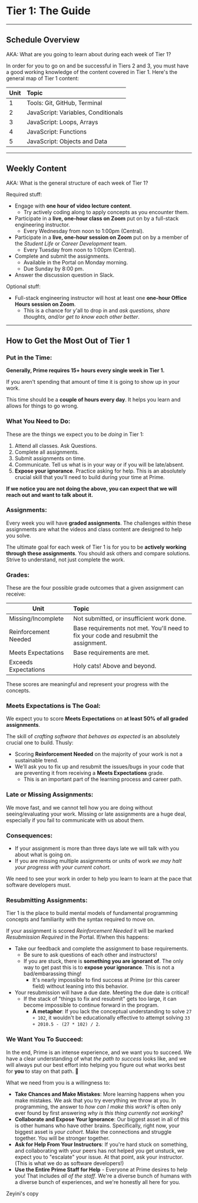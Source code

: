 
# Tier 1: The Guide

---

## Schedule Overview

AKA: What are you going to learn about during each week of Tier 1?

In order for you to go on and be successful in Tiers 2 and 3, you must have a good working knowledge of the content covered in Tier 1. Here's the general map of Tier 1 content:

| Unit | Topic |
| --- | :--- |
| 1 | Tools: Git, GitHub, Terminal |
| 2 | JavaScript: Variables, Conditionals |
| 3 | JavaScript: Loops, Arrays |
| 4 | JavaScript: Functions |
| 5 | JavaScript: Objects and Data |

---

## Weekly Content

AKA: What is the general structure of each week of Tier 1?

Required stuff:

- Engage with **one hour of video lecture content**.
    - Try actively coding along to apply concepts as you encounter them.
- Participate in a **live, one-hour class on Zoom** put on by a full-stack engineering instructor.
    - Every Wednesday from noon to 1:00pm (Central).
- Participate in a **live, one-hour session on Zoom** put on by a member of the *Student Life* or *Career Development* team.
    - Every Tuesday from noon to 1:00pm (Central).
- Complete and submit the assignments.
    - Available in the Portal on Monday morning.
    - Due Sunday by 8:00 pm.
- Answer the discussion question in Slack.

Optional stuff:

- Full-stack engineering instructor will host at least one **one-hour Office Hours session on Zoom**.
    - This is a chance for y'all to drop in and *ask questions, share thoughts, and/or get to know each other better*.

---

## How to Get the Most Out of Tier 1

### Put in the Time:

**Generally, Prime requires 15+ hours every single week in Tier 1.** 

If you aren't spending that amount of time it is going to show up in your work. 

This time should be a **couple of hours every day**. It helps you learn and allows for things to go wrong.

### What You Need to Do:

These are the things we expect you to be *doing* in Tier 1:

1. Attend all classes. Ask Questions.
2. Complete all assignments.
3. Submit assignments on time.
3. Communicate. Tell us what is in your way or if you will be late/absent.
4. **Expose your ignorance**. Practice asking for help. This is an absolutely crucial skill that you'll need to build during your time at Prime.

**If we notice you are not doing the above, you can expect that we will reach out and want to talk about it.**

### Assignments:

Every week you will have **graded assignments**. The challenges within these assignments are what the videos and class content are designed to help you solve.

The ultimate goal for each week of Tier 1 is for you to be **actively working through these assignments**. You should ask others and compare solutions. Strive to understand, not just complete the work.


### Grades:

These are the four possible grade outcomes that a given assignment can receive:

| Unit | Topic |
| --- | :--- |
| Missing/Incomplete | Not submitted, or insufficient work done. |
| Reinforcement Needed | Base requirements not met. You'll need to fix your code and resubmit the assignment. |
| Meets Expectations | Base requirements are met. |
| Exceeds Expectations | Holy cats! Above and beyond. |

These scores are meaningful and represent your progress with the concepts.

### Meets Expectations is The Goal:

We expect you to score **Meets Expectations** on **at least 50% of all graded assignments**.

The skill of *crafting software that behaves as expected* is an absolutely crucial one to build. Thusly:

- Scoring **Reinforcement Needed** on the majority of your work is not a sustainable trend.
- We'll ask you to fix up and resubmit the issues/bugs in your code that are preventing it from receiving a **Meets Expectations** grade.
    - This is an important part of the learning process and career path.

### Late or Missing Assignments:

We move fast, and we cannot tell how you are doing without seeing/evaluating your work. Missing or late assignments are a huge deal, especially if you fail to communicate with us about them.

### Consequences:

- If your assignment is more than three days late we will talk with you about what is going on. 
- If you are missing multiple assignments or units of work *we may halt your progress with your current cohort*.

We need to see your work in order to help you learn to learn at the pace that software developers must.

### Resubmitting Assignments:

Tier 1 is the place to build mental models of fundamental programming concepts and familiarity with the syntax required to move on.

If your assignment is scored *Reinforcement Needed* it will be marked *Resubmission Required* in the Portal. If/when this happens:

- Take our feedback and complete the assignment to base requirements.
    - Be sure to ask questions of each other and instructors!
    - If you are stuck, there is **something you are ignorant of**. The only way to get past this is to **expose your ignorance**. This is not a bad/embarassing thing!
        - It's nearly impossible to find success at Prime (or this career field) without leaning into this behavior.
- Your resubmission will have a due date. Meeting the due date is critical!
    - If the stack of "things to fix and resubmit" gets too large, it can become impossible to continue forward in the program.
        - **A metaphor**: If you lack the conceptual understanding to solve `27 + 102`, it wouldn't be educationally effective to attempt solving `33 + 2010.5 - (27 * 102) / 2`.


### We Want You To Succeed:

In the end, Prime is an intense experience, and we want you to succeed. We have a clear understanding of what *the path to success* looks like, and we will always put our best effort into helping you figure out what works best for **you** to stay on that path. 🙂 

What we need from you is a willingness to:

- **Take Chances and Make Mistakes**: More learning happens when you make mistakes. We ask that you try everything we throw at you. In programming, the answer to *how can I make this work?* is often only ever found by first answering *why is this thing currently not working*?
- **Collaborate and Expose Your Ignorance**: Our biggest asset in all of this is other humans who have other brains. Specifically, right now, your biggest asset is *your cohort*. Make the connections and struggle together. You will be stronger together.
- **Ask for Help From Your Instructors**: If you're hard stuck on something, and collaborating with your peers has not helped you get unstuck, we expect you to "escalate" your issue. At that point, ask your instructor. (This is what we do as software developers!)
- **Use the Entire Prime Staff for Help** - Everyone at Prime desires to help you! That includes *all of the staff*. We're a diverse bunch of humans with a diverse bunch of experiences, and we're honestly all here for you.
<p> Zeyini's copy </p>